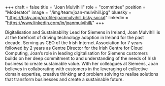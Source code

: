 +++
draft = false
title = "Joan Mulvihill"
role = "committee"
position = "Moderator"
image = "/img/team/joan-mulvihill.jpg"
bluesky = "https://bsky.app/profile/joanmulvihill.bsky.social"
linkedin = "https://www.linkedin.com/in/joanmulvihill/"
+++

Digitalisation and Sustainability Lead for Siemens in Ireland, Joan Mulvihill is at the forefront of driving technology adoption in Ireland for the past decade. Serving as CEO of the Irish Internet Association for 7 years followed by 2 years as Centre Director for the Irish Centre for Cloud Computing, Joan’s role in leading digitalisation for Siemens customers builds on her deep commitment to and understanding of the needs of Irish business to create sustainable value. With her colleagues at Siemens, Joan believes in collaborating with customers in the leveraging of collective domain expertise, creative thinking and problem solving to realise solutions that transform businesses and create a sustainable future.